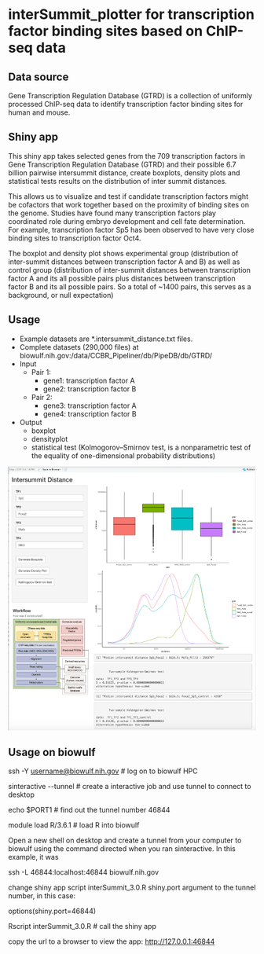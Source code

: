 interSummit_plotter for transcription factor binding sites based on ChIP-seq data
=======================


Data source
-----------
Gene Transcription Regulation Database (GTRD) is a collection of uniformly processed ChIP-seq data to identify transcription factor binding sites for human and mouse.


Shiny app
-----------
This shiny app takes selected genes from the 709 transcription factors in Gene Transcription Regulation Database (GTRD) and their possible 6.7 billion pairwise intersummit distance, create boxplots, density plots and statistical tests results on the distribution of inter summit distances. 

This allows us to visualize and test if candidate transcription factors might be cofactors that work together based on the proximity of binding sites on the genome. Studies have found many transcription factors play coordinated role during embryo development and cell fate determination. For example, transcription factor Sp5 has been observed to have very close binding sites to transcription factor Oct4. 

The boxplot and density plot shows experimental group (distribution of inter-summit distances between transcription factor A and B) as well as control group (distribution of inter-summit distances between transcription factor A and its all possible pairs plus distances between transcription factor B and its all possible pairs. So a total of ~1400 pairs, this serves as a background, or null expectation)


Usage
-----------

- Example datasets are *.intersummit_distance.txt files. 
- Complete datasets (290,000 files) at biowulf.nih.gov:/data/CCBR_Pipeliner/db/PipeDB/db/GTRD/
- Input
  - Pair 1:
    - gene1: transcription factor A
    - gene2: transcription factor B
  - Pair 2:
    - gene3: transcription factor A
    - gene4: transcription factor B
- Output
  - boxplot
  - densityplot
  - statistical test (Kolmogorov–Smirnov test, is a nonparametric test of the equality of one-dimensional probability distributions)

![workflow chart](https://github.com/da-yin/ccbr872_ChIPseq/blob/master/UI3_edited.png)

Usage on biowulf
-----------

ssh -Y username@biowulf.nih.gov # log on to biowulf HPC

sinteractive --tunnel # create a interactive job and use tunnel to connect to desktop

echo $PORT1 # find out the tunnel number
46844

module load R/3.6.1 # load R into biowulf

Open a new shell on desktop and create a tunnel from your computer to biowulf using the command directed when you ran sinteractive. In this example, it was

ssh -L 46844:localhost:46844  biowulf.nih.gov

change shiny app script interSummit_3.0.R shiny.port argument to the tunnel number, in this case:

options(shiny.port=46844)

Rscript interSummit_3.0.R # call the shiny app

copy the url to a browser to view the app:
http://127.0.0.1:46844


